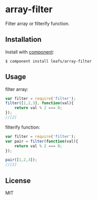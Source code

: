 
# array-filter

  Filter array or filterify function.

## Installation

  Install with [component](http://component.io):

    $ component install leafs/array-filter

## Usage

filter array:

```js
var filter = require('filter');
filter([1,2,3], function(val){
	return val % 2 === 0;
});
//[2]
```

filterify function:
```js
var filter = require('filter');
var pair = filter(function(val){
	return val % 2 === 0;
});

pair([1,2,3]);
//[2]
```

## License

  MIT
